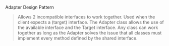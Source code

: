 Adapter Design Pattern

> Allows 2 incompatible interfaces to work together.
> Used when the client expects a (target) interface.
> The Adapter class allows the use of the available interface and the Target interface.
> Any class can work together as long as the Adapter solves the issue that all classes must implement every method defined by the shared interface.